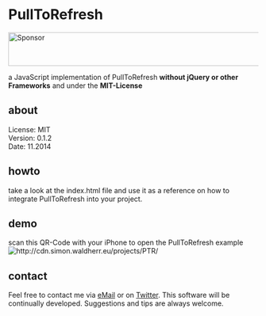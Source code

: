 # PullToRefresh

<a target='_blank' rel='nofollow' href='https://app.codesponsor.io/link/bpWGS5JKXiHEB18kfHGr1x3q/SimonWaldherr/PullToRefresh'>
  <img alt='Sponsor' width='888' height='68' src='https://app.codesponsor.io/embed/bpWGS5JKXiHEB18kfHGr1x3q/SimonWaldherr/PullToRefresh.svg' />
</a>

a JavaScript implementation of PullToRefresh **without jQuery or other Frameworks** and under the **MIT-License**

## about

License:   MIT  
Version: 0.1.2  
Date:  11.2014  

## howto

take a look at the index.html file and use it as a reference on how to integrate PullToRefresh into your project.  

## demo

scan this QR-Code with your iPhone to open the PullToRefresh example  
<img src="http://cdn.simon.waldherr.eu/projects/PTR/qr.png" alt="http://cdn.simon.waldherr.eu/projects/PTR/"/>  

## contact

Feel free to contact me via [eMail](mailto:contact@simonwaldherr.de) or on [Twitter](http://twitter.com/simonwaldherr). This software will be continually developed. Suggestions and tips are always welcome.
